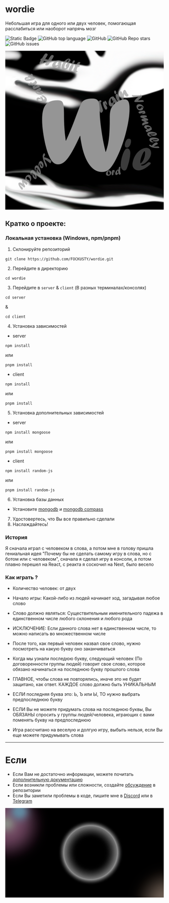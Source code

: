 ﻿# wordie

Небольшая игра для одного или двух человек, помогающая расслабиться или наоборот напрячь мозг

![Static Badge](https://img.shields.io/badge/fockusty-wordie-wordie)
![GitHub top language](https://img.shields.io/github/languages/top/fockusty/wordie)
![GitHub](https://img.shields.io/github/license/fockusty/wordie)
![GitHub Repo stars](https://img.shields.io/github/stars/fockusty/wordie)
![GitHub issues](https://img.shields.io/github/issues/fockusty/wordie)

![Logotype](./docs/Logo.png)

## Кратко о проекте:

### Локальная установка (Windows, npm/pnpm)

1. Склонируйте репозиторий

```
git clone https://github.com/FOCKUSTY/wordie.git
```

2. Перейдите в директорию

```
cd wordie
```

3. Перейдите в `server` & `client` (В разных терминалах/консолях)

```
cd server
```
&
```
cd client
```

4. Установка зависимостей

- server
```
npm install
```
или
```
pnpm install
```

- client
```
npm install
```
или
```
pnpm install
```

5. Установка дополнительных зависимостей

- server
```
npm install mongoose
```
или
```
pnpm install mongoose
```

- client
```
npm install random-js
```
или
```
pnpm install random-js
```

6. Установка базы данных
- Установите [mongodb](https://www.mongodb.com) и [mongodb compass](https://www.mongodb.com/products/tools/compass)

7. Удостовертесь, что Вы все правильно сделали
8. Наслаждайтесь!

### История
Я сначала играл с человеком в слова, а потом мне в голову пришла гениальная идея "Почему бы не сделать самому игру в слова, но с ботом или с человеком", сначала я сделал игру в консоли, а потом плавно перешел на React, с реакта я соскочил на Next, было весело

### Как играть ?
- Количество человек: от двух
- Начало игры: Какой-либо из людей начинает ход, загадывая любое слово
- Слово должно являться: Существительным именительного падежа в единственном числе любого склонения и любого рода
- ИСКЛЮЧЕНИЕ: Если данного слова нет в единственном числе, то можно написать во множественном числе
- После того, как первый человек назвал свое слово, нужно посмотреть на какую букву оно заканчиваться
- Когда мы узнали последюю букву, следующий человек (По договоренности группы людей) говорит свое слово, которое обязано начинаться на последнюю букву прошлого слова

- ГЛАВНОЕ, чтобы слова не повторялись, иначе это не будет защитано, как ответ. КАЖДОЕ слово должно быть УНИКАЛЬНЫМ
- ЕСЛИ последняя буква это: Ь, Ъ или Ы, ТО нужно выбрать предпоследнюю букву
- ЕСЛИ Вы не можете придумать слова на последнюю буквы, Вы ОБЯЗАНЫ спросить у группы людей/человека, играющих с вами поменять букву на предпоследнюю
- Игра рассчитано на веселую и долгую игру, выбыть нельзя, если Вы еще можете придумывать слова


<hr>


# Если
- Если Вам не достаточно информации, можете почитать [дополнительную документацию](./docs/index.md)
- Если возникли проблемы или сложности, создайте [обсуждение](https://github.com/fockusty/wordie/issues/new/choose) в репозитории
- Если Вы заметили проблемы в коде, пишите мне в [Discord](https://discord.gg/5MJrRjzPec) или в [Telegram](https://t.me/FOCKUSTY)

<div align="center">
    <img src="./docs/TheVoid.TALL.jpg.png" alt="banner">
</div>
